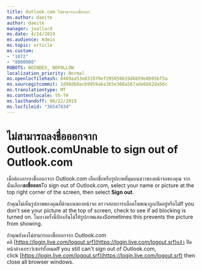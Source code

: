 ```yaml
---
title: Outlook.com ไม่สามารถลงชื่อออก
ms.author: daeite
author: daeite
manager: joallard
ms.date: 4/24/2019
ms.audience: Admin
ms.topic: article
ms.custom:
- "1872"
- "8000008"
ROBOTS: NOINDEX, NOFOLLOW
localization_priority: Normal
ms.openlocfilehash: 0469aa53e031970ef295856619dbb59e0b95bf5a
ms.sourcegitcommit: 1d98db8acb9959aba3b5e308a567ade6b62da56c
ms.translationtype: MT
ms.contentlocale: th-TH
ms.lasthandoff: 08/22/2019
ms.locfileid: "36547834"
---
```

# <a name="unable-to-sign-out-of-outlookcom"></a><span data-ttu-id="e562e-102">ไม่สามารถลงชื่อออกจาก Outlook.com</span><span class="sxs-lookup"><span data-stu-id="e562e-102">Unable to sign out of Outlook.com</span></span>

<span data-ttu-id="e562e-103">เมื่อต้องการลงชื่อออกจาก Outlook.com เลือกชื่อหรือรูปภาพที่มุมบนขวาของหน้าจอของคุณ จาก นั้นเลือก**ลงชื่อออก**</span><span class="sxs-lookup"><span data-stu-id="e562e-103">To sign out of Outlook.com, select your name or picture at the top right corner of the screen, then select **Sign out**.</span></span>

<span data-ttu-id="e562e-104">ถ้าคุณไม่เห็นรูปภาพของคุณที่ด้านบนของหน้าจอ ตรวจสอบการบล็อคโฆษณาถูกเปิดอยู่หรือไม่</span><span class="sxs-lookup"><span data-stu-id="e562e-104">If you don't see your picture at the top of screen, check to see if ad blocking is turned on.</span></span> <span data-ttu-id="e562e-105">ในบางครั้งนี้ป้องกันไม่ให้รูปภาพแสดง</span><span class="sxs-lookup"><span data-stu-id="e562e-105">Sometimes this prevents the picture from showing.</span></span>

<span data-ttu-id="e562e-106">ถ้าคุณยังคงไม่สามารถลงชื่อออกจาก Outlook.com คลิ [https://login.live.com/logout.srf](https://login.live.com/logout.srf)แล้ว ปิดหน้าต่างเบราว์เซอร์ทั้งหมด</span><span class="sxs-lookup"><span data-stu-id="e562e-106">If you still can't sign out of Outlook.com, click [https://login.live.com/logout.srf](https://login.live.com/logout.srf) then close all browser windows.</span></span>